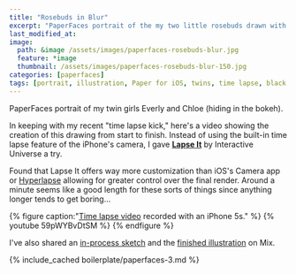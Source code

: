 ```yaml
---
title: "Rosebuds in Blur"
excerpt: "PaperFaces portrait of the my two little rosebuds drawn with Paper for iOS on an iPad."
last_modified_at: 
image: 
  path: &image /assets/images/paperfaces-rosebuds-blur.jpg 
  feature: *image
  thumbnail: /assets/images/paperfaces-rosebuds-blur-150.jpg
categories: [paperfaces]
tags: [portrait, illustration, Paper for iOS, twins, time lapse, black and white, bokeh]
---
```


PaperFaces portrait of my twin girls Everly and Chloe (hiding in the bokeh).

In keeping with my recent "time lapse kick," here's a video showing the creation of this drawing from start to finish. Instead of using the built-in time lapse feature of the iPhone's camera, I gave [**Lapse It**](http://www.lapseit.com/) by Interactive Universe a try.

Found that Lapse It offers way more customization than iOS's Camera app or [Hyperlapse](https://itunes.apple.com/us/app/hyperlapse-from-instagram/id740146917?mt=8) allowing for greater control over the final render. Around a minute seems like a good length for these sorts of things since anything longer tends to get boring...

{% figure caption:"[Time lapse video](https://www.youtube.com/watch?v=9RTXF6wLMjw&list=PLaLqP2ipMLc6UugVLyTwWTiFtmmZzj7ao) recorded with an iPhone 5s." %}
{% youtube 59pWYBvDtSM %}
{% endfigure %}

I've also shared an [in-process sketch](https://mix.fiftythree.com/11098-Michael-Rose/2323353) and the [finished illustration](https://mix.fiftythree.com/11098-Michael-Rose/2334429) on Mix.

{% include_cached boilerplate/paperfaces-3.md %}
